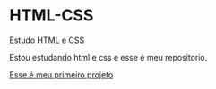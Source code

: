 # HTML-CSS
 Estudo HTML e CSS

 Estou estudando html e css e esse é meu repositorio.

 <a href="https://riquelmedsousa.github.io/projeto-android/"> Esse é meu primeiro projeto </a>

 


 